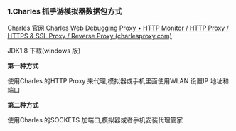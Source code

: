 ### 1.Charles 抓手游模拟器数据包方式

Charles 官网:[Charles Web Debugging Proxy • HTTP Monitor / HTTP Proxy / HTTPS & SSL Proxy / Reverse Proxy (charlesproxy.com)](https://www.charlesproxy.com/)

JDK1.8 下载(windows 版)

**第一种方式**

使用Charles 的HTTP Proxy 来代理,模拟器或手机里面使用WLAN 设置IP 地址和端口

**第二种方式**

使用Charles 的SOCKETS 加端口,模拟器或者手机安装代理管家
